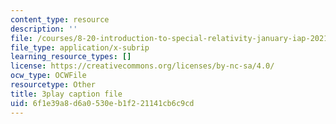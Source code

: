 ```yaml
---
content_type: resource
description: ''
file: /courses/8-20-introduction-to-special-relativity-january-iap-2021/6f1e39a8d6a0530eb1f221141cb6c9cd_Tc7g4iF8pHc.vtt
file_type: application/x-subrip
learning_resource_types: []
license: https://creativecommons.org/licenses/by-nc-sa/4.0/
ocw_type: OCWFile
resourcetype: Other
title: 3play caption file
uid: 6f1e39a8-d6a0-530e-b1f2-21141cb6c9cd
---
```

